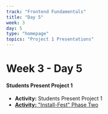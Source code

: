 ```yaml
---
track: "Frontend Fundamentals"
title: "Day 5"
week: 3
day: 5
type: "homepage"
topics: "Project 1 Presentations"
---
```



# Week 3 - Day 5

#### Students Present Project 1

<!-- - [**Recording:** Students Present Project 1]() -->
- **Activity:** Students Present Project 1
- [**Activity:** "Install-Fest" Phase Two](/frontend-fundamentals/week-3/day-5/lecture-materials/install-fest-phase-two) 
